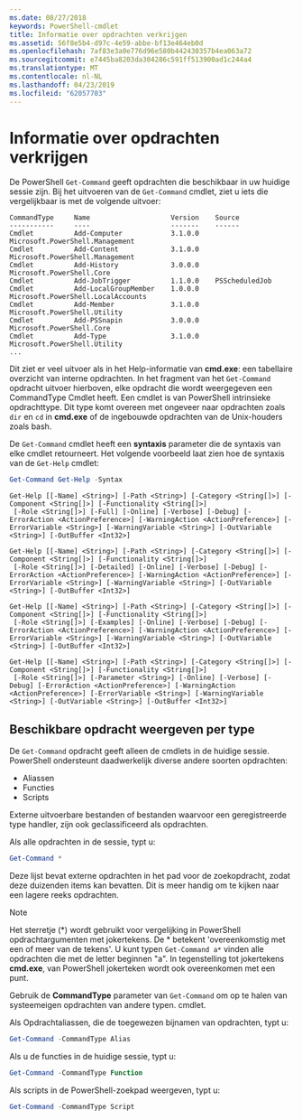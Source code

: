 ```yaml
---
ms.date: 08/27/2018
keywords: PowerShell-cmdlet
title: Informatie over opdrachten verkrijgen
ms.assetid: 56f8e5b4-d97c-4e59-abbe-bf13e464eb0d
ms.openlocfilehash: 7af83e3a0e776d96e580b442430357b4ea063a72
ms.sourcegitcommit: e7445ba8203da304286c591ff513900ad1c244a4
ms.translationtype: MT
ms.contentlocale: nl-NL
ms.lasthandoff: 04/23/2019
ms.locfileid: "62057703"
---
```

# <a name="getting-information-about-commands"></a>Informatie over opdrachten verkrijgen

De PowerShell `Get-Command` geeft opdrachten die beschikbaar in uw huidige sessie zijn.
Bij het uitvoeren van de `Get-Command` cmdlet, ziet u iets die vergelijkbaar is met de volgende uitvoer:

```output
CommandType     Name                    Version    Source
-----------     ----                    -------    ------
Cmdlet          Add-Computer            3.1.0.0    Microsoft.PowerShell.Management
Cmdlet          Add-Content             3.1.0.0    Microsoft.PowerShell.Management
Cmdlet          Add-History             3.0.0.0    Microsoft.PowerShell.Core
Cmdlet          Add-JobTrigger          1.1.0.0    PSScheduledJob
Cmdlet          Add-LocalGroupMember    1.0.0.0    Microsoft.PowerShell.LocalAccounts
Cmdlet          Add-Member              3.1.0.0    Microsoft.PowerShell.Utility
Cmdlet          Add-PSSnapin            3.0.0.0    Microsoft.PowerShell.Core
Cmdlet          Add-Type                3.1.0.0    Microsoft.PowerShell.Utility
...
```

Dit ziet er veel uitvoer als in het Help-informatie van **cmd.exe**: een tabellaire overzicht van interne opdrachten. In het fragment van het `Get-Command` opdracht uitvoer hierboven, elke opdracht die wordt weergegeven een CommandType Cmdlet heeft. Een cmdlet is van PowerShell intrinsieke opdrachttype. Dit type komt overeen met ongeveer naar opdrachten zoals `dir` en `cd` in **cmd.exe** of de ingebouwde opdrachten van de Unix-houders zoals bash.

De `Get-Command` cmdlet heeft een **syntaxis** parameter die de syntaxis van elke cmdlet retourneert. Het volgende voorbeeld laat zien hoe de syntaxis van de `Get-Help` cmdlet:

```powershell
Get-Command Get-Help -Syntax
```

```output
Get-Help [[-Name] <String>] [-Path <String>] [-Category <String[]>] [-Component <String[]>] [-Functionality <String[]>]
 [-Role <String[]>] [-Full] [-Online] [-Verbose] [-Debug] [-ErrorAction <ActionPreference>] [-WarningAction <ActionPreference>] [-ErrorVariable <String>] [-WarningVariable <String>] [-OutVariable <String>] [-OutBuffer <Int32>]

Get-Help [[-Name] <String>] [-Path <String>] [-Category <String[]>] [-Component <String[]>] [-Functionality <String[]>]
 [-Role <String[]>] [-Detailed] [-Online] [-Verbose] [-Debug] [-ErrorAction <ActionPreference>] [-WarningAction <ActionPreference>] [-ErrorVariable <String>] [-WarningVariable <String>] [-OutVariable <String>] [-OutBuffer <Int32>]

Get-Help [[-Name] <String>] [-Path <String>] [-Category <String[]>] [-Component <String[]>] [-Functionality <String[]>]
 [-Role <String[]>] [-Examples] [-Online] [-Verbose] [-Debug] [-ErrorAction <ActionPreference>] [-WarningAction <ActionPreference>] [-ErrorVariable <String>] [-WarningVariable <String>] [-OutVariable <String>] [-OutBuffer <Int32>]

Get-Help [[-Name] <String>] [-Path <String>] [-Category <String[]>] [-Component <String[]>] [-Functionality <String[]>]
 [-Role <String[]>] [-Parameter <String>] [-Online] [-Verbose] [-Debug] [-ErrorAction <ActionPreference>] [-WarningAction <ActionPreference>] [-ErrorVariable <String>] [-WarningVariable <String>] [-OutVariable <String>] [-OutBuffer <Int32>]
```

## <a name="displaying-available-command-by-type"></a>Beschikbare opdracht weergeven per type

De `Get-Command` opdracht geeft alleen de cmdlets in de huidige sessie. PowerShell ondersteunt daadwerkelijk diverse andere soorten opdrachten:

- Aliassen
- Functies
- Scripts

Externe uitvoerbare bestanden of bestanden waarvoor een geregistreerde type handler, zijn ook geclassificeerd als opdrachten.

Als alle opdrachten in de sessie, typt u:

```powershell
Get-Command *
```

Deze lijst bevat externe opdrachten in het pad voor de zoekopdracht, zodat deze duizenden items kan bevatten.
Dit is meer handig om te kijken naar een lagere reeks opdrachten.

> [!NOTE]
> Het sterretje (\*) wordt gebruikt voor vergelijking in PowerShell opdrachtargumenten met jokertekens. De \* betekent 'overeenkomstig met een of meer van de tekens'. U kunt typen `Get-Command a*` vinden alle opdrachten die met de letter beginnen "a". In tegenstelling tot jokertekens **cmd.exe**, van PowerShell jokerteken wordt ook overeenkomen met een punt.

Gebruik de **CommandType** parameter van `Get-Command` om op te halen van systeemeigen opdrachten van andere typen.
cmdlet.

Als Opdrachtaliassen, die de toegewezen bijnamen van opdrachten, typt u:

```powershell
Get-Command -CommandType Alias
```

Als u de functies in de huidige sessie, typt u:

```powershell
Get-Command -CommandType Function
```

Als scripts in de PowerShell-zoekpad weergeven, typt u:

```powershell
Get-Command -CommandType Script
```